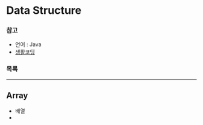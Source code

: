 # Data Structure

### 참고

- 언어 : Java
- [생활코딩](https://www.youtube.com/watch?v=bj2F0hTiTtw&list=PLuHgQVnccGMDsWOOn_P0EmAWB8DArS3Fk)

### 목록



-----------------



## Array

- 배열
- 